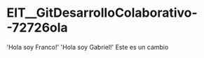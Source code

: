 # EIT\_\_GitDesarrolloColaborativo--72726ola

'Hola soy Franco!'
'Hola soy Gabriel!'
Este es un cambio
